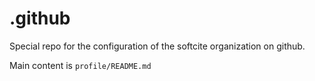 # .github

Special repo for the configuration of the softcite organization on github.

Main content is `profile/README.md`